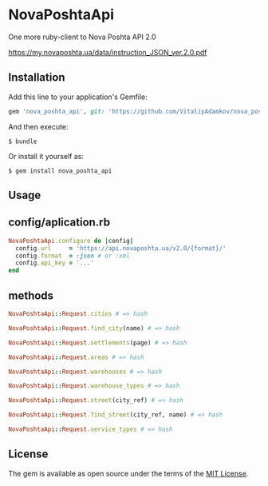 # NovaPoshtaApi

One more ruby-client to Nova Poshta API 2.0

https://my.novaposhta.ua/data/instruction_JSON_ver.2.0.pdf

## Installation

Add this line to your application's Gemfile:

```ruby
gem 'nova_poshta_api', git: 'https://github.com/VitaliyAdamkov/nova_poshta_api.git'
```

And then execute:

    $ bundle

Or install it yourself as:

    $ gem install nova_poshta_api

## Usage
## config/aplication.rb
```ruby
NovaPoshtaApi.configure do |config|
  config.url     = 'https://api.novaposhta.ua/v2.0/{format}/'
  config.format  = :json # or :xml
  config.api_key = '...'
end
```
## methods
```ruby
NovaPoshtaApi::Request.cities # => hash

NovaPoshtaApi::Request.find_city(name) # => hash

NovaPoshtaApi::Request.settlements(page) # => hash

NovaPoshtaApi::Request.areas # => hash

NovaPoshtaApi::Request.warehouses # => hash

NovaPoshtaApi::Request.warehouse_types # => hash

NovaPoshtaApi::Request.street(city_ref) # => hash

NovaPoshtaApi::Request.find_street(city_ref, name) # => hash

NovaPoshtaApi::Request.service_types # => hash
```

## License

The gem is available as open source under the terms of the [MIT License](http://opensource.org/licenses/MIT).
